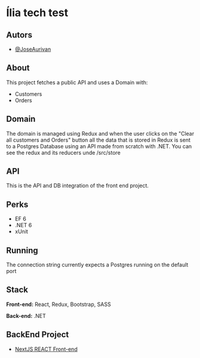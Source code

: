 
# Ília tech test




## Autors

- [@JoseAurivan](https://www.github.com/JoseAurivan)


## About
This project fetches a public API and uses a Domain with:
- Customers
- Orders

## Domain
The domain is managed using Redux and when the user clicks on the "Clear all customers and Orders" button all the data that is stored in Redux is sent to a Postgres Database using an API made from scratch with .NET.
You can see the redux and its reducers unde /src/store


## API 
This is the API and DB integration of the front end project.


## Perks

- EF 6
- .NET 6
- xUnit



## Running

The connection string currently expects a Postgres running on the default port



## Stack

**Front-end:** React, Redux, Bootstrap, SASS

**Back-end:** .NET


## BackEnd Project

 - [NextJS REACT Front-end](https://github.com/JoseAurivan/IliaTechTest)


